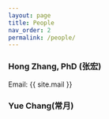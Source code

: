 ```yaml
---
layout: page
title: People
nav_order: 2
permalink: /people/
---
```


### Hong Zhang, PhD (张宏)
Email: {{ site.mail }}

### Yue Chang(常月)

